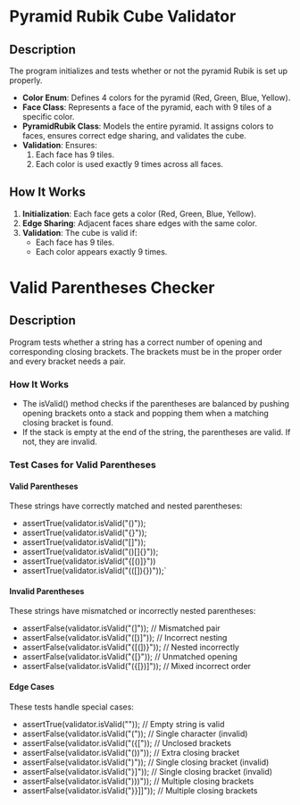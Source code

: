 # Pyramid Rubik Cube Validator

## Description
The program initializes and tests whether or not the pyramid Rubik is set up properly.

- **Color Enum**: Defines 4 colors for the pyramid (Red, Green, Blue, Yellow).
- **Face Class**: Represents a face of the pyramid, each with 9 tiles of a specific color.
- **PyramidRubik Class**: Models the entire pyramid. It assigns colors to faces, ensures correct edge sharing, and validates the cube.
- **Validation**: Ensures:
  1. Each face has 9 tiles.
  2. Each color is used exactly 9 times across all faces.

## How It Works

1. **Initialization**: Each face gets a color (Red, Green, Blue, Yellow).
2. **Edge Sharing**: Adjacent faces share edges with the same color.
3. **Validation**: The cube is valid if:
   - Each face has 9 tiles.
   - Each color appears exactly 9 times.

# Valid Parentheses Checker

## Description
Program tests whether a string has a correct number of opening and corresponding closing brackets. The brackets must be in the proper order and every bracket needs a pair. 

### **How It Works**

- The isValid() method checks if the parentheses are balanced by pushing opening brackets onto a stack and popping them when a matching closing bracket is found.
- If the stack is empty at the end of the string, the parentheses are valid. If not, they are invalid.

### **Test Cases for Valid Parentheses**

#### **Valid Parentheses**
These strings have correctly matched and nested parentheses:
- assertTrue(validator.isValid("()"));
- assertTrue(validator.isValid("{}"));
- assertTrue(validator.isValid("[]"));
- assertTrue(validator.isValid("()[]{}"));
- assertTrue(validator.isValid("{[()]}"))
- assertTrue(validator.isValid("(([]){})"));`

#### **Invalid Parentheses**
These strings have mismatched or incorrectly nested parentheses:
- assertFalse(validator.isValid("(]"));  // Mismatched pair
- assertFalse(validator.isValid("([)]")); // Incorrect nesting
- assertFalse(validator.isValid("{[(])}")); // Nested incorrectly
- assertFalse(validator.isValid("{[}"));  // Unmatched opening
- assertFalse(validator.isValid("({[})]"));  // Mixed incorrect order

#### **Edge Cases**
These tests handle special cases:
- assertTrue(validator.isValid("")); // Empty string is valid
- assertFalse(validator.isValid("(")); // Single character (invalid)
- assertFalse(validator.isValid("({[")); // Unclosed brackets
- assertFalse(validator.isValid("())"));  // Extra closing bracket
- assertFalse(validator.isValid(")")); // Single closing bracket (invalid)
- assertFalse(validator.isValid("}]")); // Single closing bracket (invalid)
- assertFalse(validator.isValid(")))"));  // Multiple closing brackets
- assertFalse(validator.isValid("}}]]"));  // Multiple closing brackets




